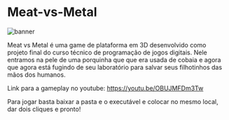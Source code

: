 # Meat-vs-Metal 
![banner](https://user-images.githubusercontent.com/51410946/116155095-056ea100-a6c0-11eb-830a-0dfb2a8d543e.png)


Meat vs Metal é uma game de plataforma em 3D desenvolvido como projeto final do curso técnico de programação de jogos digitais.
Nele entramos na pele de uma porquinha que que era usada de cobaia e agora que agora está fugindo de seu laboratório para salvar seus filhotinhos das mãos dos humanos.

Link para a gameplay no youtube: https://youtu.be/OBUJMFDm3Tw

Para jogar basta baixar a pasta e o executável e colocar no mesmo local, dar dois cliques e pronto!

